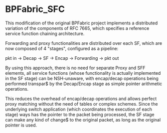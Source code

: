 # BPFabric_SFC

This modification of the original BPFabric project implements a distributed
variation of the components of RFC 7665, which specifies a reference service
function chaining architecture.

Forwarding and proxy functionalities are distributed over each SF, which are now
composed of 4 "stages", configured as a pipeline:

pkt in -> Decap -> SF -> Encap -> Forwarding -> pkt out

By using this approach, there is no need for separate Proxy and SFF elements,
all service functions (whose functionality is actually implemented in the SF
stage) can be NSH-unaware, with encap/decap operations being performed transpar$
by the Decap/Encap stage as simple pointer arithmetic operations.

This reduces the overhead of encap/decap operations and allows perfect proxy
matching without the need of tables or complex schemes. Since the underlying
switch application (which coordinates the execution of each stage) ways has the
pointer to the packet being processed, the SF stage can make any kind of change$
to the original packet, as long as the original pointer is used.
